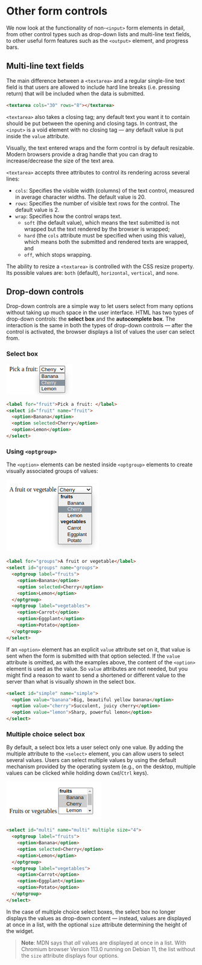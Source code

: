 # Other form controls

We now look at the functionality of non-`<input>` form elements in detail, from other control types such as drop-down lists and multi-line text fields, to other useful form features such as the `<output>` element, and progress bars.

## Multi-line text fields

The main difference between a `<textarea>` and a regular single-line text field is that users are allowed to include hard line breaks (i.e. pressing return) that will be included when the data is submitted.

```html
<textarea cols="30" rows="8"></textarea>
```

`<textarea>` also takes a closing tag; any default text you want it to contain should be put between the opening and closing tags. In contrast, the `<input>` is a void element with no closing tag — any default value is put inside the `value` attribute.

Visually, the text entered wraps and the form control is by default resizable. Modern browsers provide a drag handle that you can drag to increase/decrease the size of the text area.

`<textarea>` accepts three attributes to control its rendering across several lines:

- `cols`: Specifies the visible width (columns) of the text control, measured in average character widths. The default value is 20.
- `rows`: Specifies the number of visible text rows for the control. The default value is 2.
- `wrap`: Specifies how the control wraps text.
  - `soft` (the default value), which means the text submitted is not wrapped but the text rendered by the browser is wrapped;
  - `hard` (the `cols` attribute must be specified when using this value), which means both the submitted and rendered texts are wrapped, and
  - `off`, which stops wrapping.

The ability to resize a `<textarea>` is controlled with the CSS resize property. Its possible values are: `both` (default), `horizontal`, `vertical`, and `none`.

## Drop-down controls

Drop-down controls are a simple way to let users select from many options without taking up much space in the user interface. HTML has two types of drop-down controls: the **select box** and the **autocomplete box**. The interaction is the same in both the types of drop-down controls — after the control is activated, the browser displays a list of values the user can select from.

### Select box

![select](./select.png)

```html
<label for="fruit">Pick a fruit: </label>
<select id="fruit" name="fruit">
  <option>Banana</option>
  <option selected>Cherry</option>
  <option>Lemon</option>
</select>
```

### Using `<optgroup>`

The `<option>` elements can be nested inside `<optgroup>` elements to create visually associated groups of values:

![groups](./groups.png)

```html
<label for="groups">A fruit or vegetable</label>
<select id="groups" name="groups">
  <optgroup label="fruits">
    <option>Banana</option>
    <option selected>Cherry</option>
    <option>Lemon</option>
  </optgroup>
  <optgroup label="vegetables">
    <option>Carrot</option>
    <option>Eggplant</option>
    <option>Potato</option>
  </optgroup>
</select>
```

If an `<option>` element has an explicit `value` attribute set on it, that value is sent when the form is submitted with that option selected. If the `value` attribute is omitted, as with the examples above, the content of the `<option>` element is used as the value. So `value` attributes are not needed, but you might find a reason to want to send a shortened or different value to the server than what is visually shown in the select box.

```html
<select id="simple" name="simple">
  <option value="banana">Big, beautiful yellow banana</option>
  <option value="cherry">Succulent, juicy cherry</option>
  <option value="lemon">Sharp, powerful lemon</option>
</select>
```

### Multiple choice select box

By default, a select box lets a user select only one value. By adding the multiple attribute to the `<select>` element, you can allow users to select several values. Users can select multiple values by using the default mechanism provided by the operating system (e.g., on the desktop, multiple values can be clicked while holding down `Cmd`/`Ctrl` keys).

![multi](./multi.png)

```html
<select id="multi" name="multi" multiple size="4">
  <optgroup label="fruits">
    <option>Banana</option>
    <option selected>Cherry</option>
    <option>Lemon</option>
  </optgroup>
  <optgroup label="vegetables">
    <option>Carrot</option>
    <option>Eggplant</option>
    <option>Potato</option>
  </optgroup>
</select>
```

In the case of multiple choice select boxes, the select box no longer displays the values as drop-down content — instead, values are displayed at once in a list, with the optional `size` attribute determining the height of the widget.

> **Note**: MDN says that *all* values are displayed at once in a list. With Chromium browser Version 113.0 running on Debian 11, the list without the `size` attribute displays four options.
